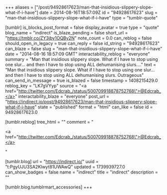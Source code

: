 +++
aliases = ["/post/94928617623/man-that-insidious-slippery-slope-what-if-i-have"]
date = 2014-08-16T18:57:09Z
id = "94928617623"
slug = "man-that-insidious-slippery-slope-what-if-i-have"
type = "tumblr-quote"

[tumblr]
is_blocks_post_format = false
display_avatar = true
type = "quote"
blog_name = "indirect"
is_blaze_pending = false
short_url = "https://tmblr.co/ZY3jby1OQBy2N"
note_count = 0.0
can_reblog = false
should_open_in_legacy = true
can_reply = false
id_string = "94928617623"
can_blaze = false
slug = "man-that-insidious-slippery-slope-what-if-i-have"
date = "2014-08-16 18:57:09 GMT"
interactability_reblog = "everyone"
summary = "Man that insidious slippery slope. What if I have to stop using one slur… and then I have to stop using ALL dehumanising slurs...."
text = "Man that insidious slippery slope. What if I have to stop using one slur&hellip; and then I have to stop using ALL dehumanising slurs. Outrageous"
can_send_in_message = true
is_blazed = false
timestamp = 1408215429.0
reblog_key = "LK7gVYyp"
source = "<a href=\"http://twitter.com/Edcrab_/status/500709918878752768\">@Edcrab_</a>"
interactability_blaze = "everyone"
post_url = "https://indirect.io/post/94928617623/man-that-insidious-slippery-slope-what-if-i-have"
state = "published"
format = "html"
can_like = false
id = 94928617623.0

[tumblr.reblog]
tree_html = ""
comment = "<p><a href=\"http://twitter.com/Edcrab_/status/500709918878752768\">@Edcrab_</a></p>"

[tumblr.blog]
url = "https://indirect.io/"
uuid = "t:PgyUJU3SA2Klwyt81UWAwQ"
updated = 1739939727.0
can_show_badges = false
name = "indirect"
title = "indirect"
description = ""

[tumblr.blog.tumblrmart_accessories]
+++
